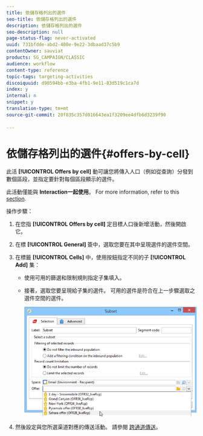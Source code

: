 ```yaml
---
title: 依儲存格列出的選件
seo-title: 依儲存格列出的選件
description: 依儲存格列出的選件
seo-description: null
page-status-flag: never-activated
uuid: 731bfdde-abd2-400e-9e22-3dbaad37c5b9
contentOwner: sauviat
products: SG_CAMPAIGN/CLASSIC
audience: workflow
content-type: reference
topic-tags: targeting-activities
discoiquuid: d90594bb-e3ba-4fb1-9e11-83d519c1ca7d
index: y
internal: n
snippet: y
translation-type: tm+mt
source-git-commit: 20f835c357d016643ea1f3209ee4dfb6d3239f90

---
```



# 依儲存格列出的選件{#offers-by-cell}

此活 **[!UICONTROL Offers by cell]** 動可讓您將傳入人口（例如從查詢）分發到數個區段，並指定要針對每個區段顯示的選件。

此活動僅能與 **Interaction一起使用**。 For more information, refer to this [section](../../interaction/using/about-outbound-channels.md).

操作步驟：

1. 在您指 **[!UICONTROL Offers by cell]** 定目標人口後新增活動，然後開啟它。
1. 在標 **[!UICONTROL General]** 簽中，選取您要在其中呈現選件的選件空間。
1. 在標籤 **[!UICONTROL Cells]** 中，使用按鈕指定不同的子 **[!UICONTROL Add]** 集：

   * 使用可用的篩選和限制規則指定子集填入。
   * 接著，選取您要呈現給子集的選件。 可用的選件是符合在上一步驟選取之選件空間的選件。

      ![](assets/int_offer_per_cell1.png)

1. 然後設定與您所選渠道對應的傳送活動。 請參閱 [跨通道傳送](../../workflow/using/cross-channel-deliveries.md)。

